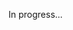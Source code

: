 <meta url="https://github.com/johnlindquist/kit/discussions/818">
<meta id="D_kwDOEu7MBc4AP-jj">
<meta sectionId="1">
<meta title="Display HTML and Markdown">
<meta section="essentials">
<meta i="0">    
<meta path="docs/display-html-and-markdown">

In progress...